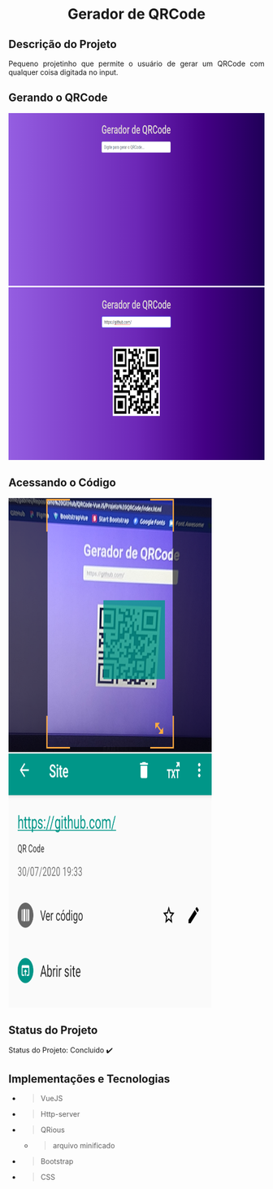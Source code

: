 <h1 align="center"> Gerador de QRCode </h1>

## Descrição do Projeto
<p align="justify"> Pequeno projetinho que permite o usuário de gerar um QRCode com qualquer coisa digitada no input. </p>

## Gerando o QRCode
<div>
    <img src="https://github.com/GabrielDimaa/QRCode-VueJS/blob/master/Projeto%20QRCode/assets/print1.png" width="600px" height="340px"/>
    <img src="https://github.com/GabrielDimaa/QRCode-VueJS/blob/master/Projeto%20QRCode/assets/print2.png" width="600px" height="340px"/>
</div>

## Acessando o Código 
<div>
    <img src="https://github.com/GabrielDimaa/QRCode-VueJS/blob/master/Projeto%20QRCode/assets/print3.png" width="400px" height="500px"/>
    <img src="https://github.com/GabrielDimaa/QRCode-VueJS/blob/master/Projeto%20QRCode/assets/print4.png" width="400px" height="500px"/>
</div>

## Status do Projeto
Status do Projeto: Concluido :heavy_check_mark:
        
## Implementações e Tecnologias
- > VueJS
- > Http-server
- > QRious
    - > arquivo minificado
- > Bootstrap
- > CSS
